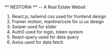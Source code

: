 ** NESTORIA **
-- A Real Estate Websit 
1. React.js, tailwind css used for frontend design
2. Framer motion, mantine/core for ui.ux design
3. Swiper used for slider
4. Auth0 used for login, token system
5. React-query used for data query
6. Axios used for data fetch

